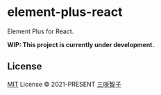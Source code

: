 # element-plus-react

Element Plus for React.

**WIP: This project is currently under development.**

## License

[MIT](./LICENSE) License © 2021-PRESENT [三咲智子](https://github.com/sxzz)
